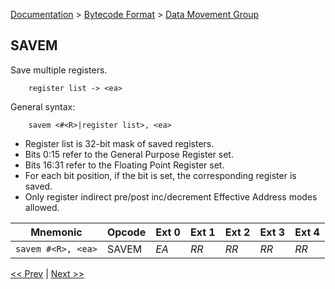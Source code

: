 [Documentation](../../README.md) > [Bytecode Format](../README.md) > [Data Movement Group](../InstructionsDataMovel.md)

## SAVEM

Save multiple registers.

        register list -> <ea>


General syntax:

        savem <#<R>|register list>, <ea>

* Register list is 32-bit mask of saved registers.
* Bits 0:15 refer to the General Purpose Register set.
* Bits 16:31 refer to the Floating Point Register set.
* For each bit position, if the bit is set, the corresponding register is saved.
* Only register indirect pre/post inc/decrement Effective Address modes allowed.

| Mnemonic | Opcode | Ext 0 | Ext 1 | Ext 2 | Ext 3 | Ext 4 |
| - | - | - | - | - | - | - |
| `savem #<R>, <ea>` | SAVEM | *EA* | *RR* | *RR* | *RR* | *RR* |

[<< Prev](./d_01.md) | [Next >>](./d_03.md)
